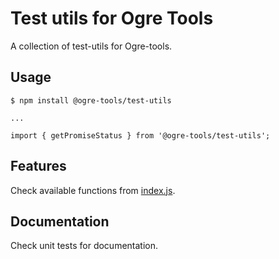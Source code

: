 # Test utils for Ogre Tools

A collection of test-utils for Ogre-tools.

## Usage

```
$ npm install @ogre-tools/test-utils

...

import { getPromiseStatus } from '@ogre-tools/test-utils';  
```

## Features
Check available functions from [index.js](./src/index.js).

## Documentation
Check unit tests for documentation.
